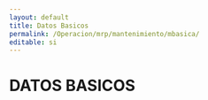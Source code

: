 ```yaml
---
layout: default
title: Datos Basicos
permalink: /Operacion/mrp/mantenimiento/mbasica/
editable: si
---
```


# DATOS BASICOS

